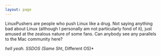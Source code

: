 ```yaml
---
layout: page
---
```


LinuxPushers are people who push Linux like a drug. Not saying anything bad about Linux (although I personally am not particularly fond of it), just amused at the zealous nature of some fans. Can anybody see any parallels to the Mac community here?

*hell yeah. SSDOS (Same Sh*t, Different OS)*
